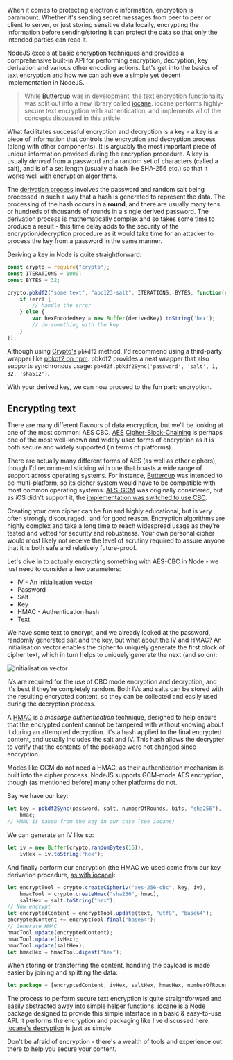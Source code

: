 <!--
author=perry.mitchell
date=2016-06-20 21:50:49
title=Secure Text Encryption With NodeJS
description=Securely encrypt and decrypt text using NodeJS
headerImg=window-drops.jpg
tags=nodejs,javascript,encryption
-->
When it comes to protecting electronic information, encryption is paramount. Whether it's sending secret messages from peer to peer or client to server, or just storing sensitive data locally, encrypting the information before sending/storing it can protect the data so that only the intended parties can read it.

NodeJS excels at basic encryption techniques and provides a comprehensive built-in API for performing encryption, decryption, key derivation and various other encoding actions. Let's get into the basics of text encryption and how we can achieve a simple yet decent implementation in NodeJS.

> While [Buttercup][1] was in development, the text encryption functionality was split out into a new library called [iocane][2]. iocane performs highly-secure text encryption with authentication, and implements all of the concepts discussed in this article.

What facilitates successful encryption and decryption is a key - a key is a piece of information that controls the encryption and decryption process (along with other components). It is arguably the most important piece of unique information provided during the encryption procedure. A key is usually _derived_ from a password and a random set of characters (called a salt), and is of a set length (usually a hash like SHA-256 etc.) so that it works well with encryption algorithms.

The [derivation process][3] involves the password and random salt being processed in such a way that a hash is generated to represent the data. The processing of the hash occurs in a **round**, and there are usually many tens or hundreds of thousands of rounds in a single derived password. The derivation process is mathematically complex and so takes some time to produce a result - this time delay adds to the security of the encryption/decryption procedure as it would take time for an attacker to process the key from a password in the same manner.

Deriving a key in Node is quite straightforward:

```js
const crypto = require("crypto");
const ITERATIONS = 1000;
const BYTES = 32;

crypto.pbkdf2("some text", "abc123-salt", ITERATIONS, BYTES, function(err, derivedKey) {
    if (err) {
        // handle the error
    } else {
        var hexEncodedKey = new Buffer(derivedKey).toString('hex');
        // do something with the key
    }
});
```

Although using [Crypto's][11] `pbkdf2` method, I'd recommend using a third-party wrapper like [pbkdf2 on npm][4]. pbkdf2 provides a neat wrapper that also supports synchronous usage: `pbkd2f.pbkdf2Sync('password', 'salt', 1, 32, 'sha512')`.

With your derived key, we can now proceed to the fun part: encryption.

## Encrypting text
There are many different flavours of data encryption, but we'll be looking at one of the most common: AES CBC. [AES][5] [Cipher-Block-Chaining][6] is perhaps one of the most well-known and widely used forms of encryption as it is both secure and widely supported (in terms of platforms).

There are actually many different forms of AES (as well as other ciphers), though I'd recommend sticking with one that boasts a wide range of support across operating systems. For instance, [Buttercup][1] was intended to be multi-platform, so its cipher system would have to be compatible with most common operating systems. [AES-GCM][12] was originally considered, but as iOS didn't support it, the [implementation was switched to use CBC][7].

Creating your own cipher can be fun and highly educational, but is very often strongly discouraged.. and for good reason. Encryption algorithms are highly complex and take a long time to reach widespread usage as they're tested and vetted for security and robustness. Your own personal cipher would most likely not receive the level of scrutiny required to assure anyone that it is both safe and relatively future-proof.

Let's dive in to actually encrypting something with AES-CBC in Node - we just need to consider a few parameters:

 * IV - An initialisation vector
 * Password
 * Salt
 * Key
 * HMAC - Authentication hash
 * Text

We have some text to encrypt, and we already looked at the password, randomly generated salt and the key, but what about the IV and HMAC? An initialisation vector enables the cipher to uniquely generate the first block of cipher text, which in turn helps to uniquely generate the next (and so on):

![initialisation vector](cbc-encryption.png)

IVs are required for the use of CBC mode encryption and decryption, and it's best if they're completely random. Both IVs and salts can be stored with the resulting encrypted content, so they can be collected and easily used during the decryption process.

A [HMAC][8] is a _message authentication_ technique, designed to help ensure that the encrypted content cannot be tampered with without knowing about it during an attempted decryption. It's a hash applied to the final encrypted content, and usually includes the salt and IV. This hash allows the decrypter to verify that the contents of the package were not changed since encryption.

Modes like GCM do not need a HMAC, as their authentication mechanism is built into the cipher process. NodeJS supports GCM-mode AES encryption, though (as mentioned before) many other platforms do not.

Say we have our key:

```js
let key = pbkdf2Sync(password, salt, numberOfRounds, bits, "sha256"),
    hmac;
// HMAC is taken from the key in our case (see iocane)
```

We can generate an IV like so:

```js
let iv = new Buffer(crypto.randomBytes(16)),
    ivHex = iv.toString("hex");
```

And finally perform our encryption (the HMAC we used came from our key derivation procedure, [as with iocane][9]):

```js
let encryptTool = crypto.createCipheriv("aes-256-cbc", key, iv),
    hmacTool = crypto.createHmac("sha256", hmac),
    saltHex = salt.toString("hex");
// Now encrypt
let encryptedContent = encryptTool.update(text, "utf8", "base64");
encryptedContent += encryptTool.final("base64");
// Generate HMAC
hmacTool.update(encryptedContent);
hmacTool.update(ivHex);
hmacTool.update(saltHex);
let hmacHex = hmacTool.digest("hex");
```

When storing or transferring the content, handling the payload is made easier by joining and splitting the data:

```js
let package = [encryptedContent, ivHex, saltHex, hmacHex, numberOfRounds].join("$");
```

The process to perform secure text encryption is quite straightforward and easily abstracted away into simple helper functions. [iocane][2] is a Node package designed to provide this simple interface in a basic & easy-to-use API. It performs the encryption and packaging like I've discussed here. [iocane's decryption][10] is just as simple.

Don't be afraid of encryption - there's a wealth of tools and experience out there to help you secure your content.

[1]: https://github.com/buttercup-pw/buttercup "Buttercup"
[2]: https://github.com/perry-mitchell/iocane "iocane"
[3]: https://en.wikipedia.org/wiki/Key_derivation_function "Key derivation function"
[4]: https://www.npmjs.com/package/pbkdf2 "PBKDF2 on npm"
[5]: https://en.wikipedia.org/wiki/Advanced_Encryption_Standard "The AES encryption standard"
[6]: https://en.wikipedia.org/wiki/Block_cipher_mode_of_operation "Cipher-Block-Chaining"
[7]: https://github.com/perry-mitchell/iocane/blob/master/source/crypto.js#L18 "iocane encryption tool"
[8]: https://en.wikipedia.org/wiki/Hash-based_message_authentication_code "HMAC message authentication"
[9]: https://github.com/perry-mitchell/iocane/blob/master/source/derive.js#L63 "Key & HMAC in iocane"
[10]: https://github.com/perry-mitchell/iocane/blob/master/source/crypto.js#L50 "iocane decryption"
[11]: https://nodejs.org/api/crypto.html "NodeJS's Crypto"
[12]: https://en.wikipedia.org/wiki/Galois/Counter_Mode "AES GCM"
